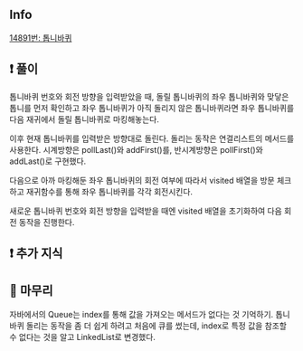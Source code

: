 ## Info
<a href="https://www.acmicpc.net/problem/14891" rel="nofollow">14891번: 톱니바퀴</a>

## ❗ 풀이
톱니바퀴 번호와 회전 방향을 입력받았을 때, 돌릴 톱니바퀴의 좌우 톱니바퀴와 맞닿은 톱니를 먼저 확인하고 좌우 톱니바퀴가 아직 돌리지 않은 톱니바퀴라면 좌우 톱니바퀴를 다음 재귀에서 돌릴 톱니바퀴로 마킹해놓는다.

이후 현재 톱니바퀴를 입력받은 방향대로 돌린다. 돌리는 동작은 연결리스트의 메서드를 사용한다. 시계방향은 pollLast()와 addFirst()를, 반시계방향은 pollFirst()와 addLast()로 구현했다.

다음으로 아까 마킹해둔 좌우 톱니바퀴의 회전 여부에 따라서 visited 배열을 방문 체크하고 재귀함수를 통해 좌우 톱니바퀴를 각각 회전시킨다.

새로운 톱니바퀴 번호와 회전 방향을 입력받을 때엔 visited 배열을 초기화하여 다음 회전 동작을 진행한다.

## ❗ 추가 지식


## 🙂 마무리
자바에서의 Queue는 index를 통해 값을 가져오는 메서드가 없다는 것 기억하기. 톱니바퀴 돌리는 동작을 좀 더 쉽게 하려고 처음에 큐를 썼는데, index로 특정 값을 참조할 수 없다는 것을 알고 LinkedList로 변경했다.